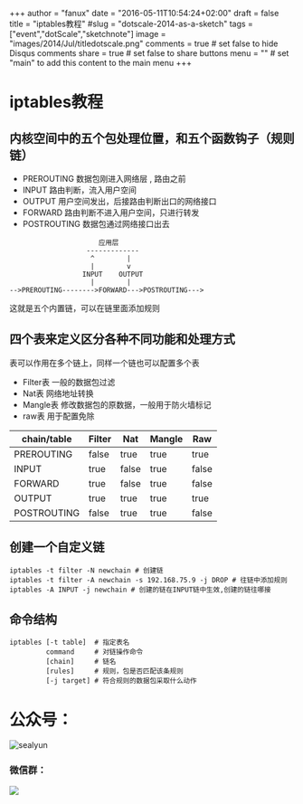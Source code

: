 +++
author = "fanux"
date = "2016-05-11T10:54:24+02:00"
draft = false
title = "iptables教程"
#slug = "dotscale-2014-as-a-sketch"
tags = ["event","dotScale","sketchnote"]
image = "images/2014/Jul/titledotscale.png"
comments = true     # set false to hide Disqus comments
share = true        # set false to share buttons
menu = ""           # set "main" to add this content to the main menu
+++

# iptables教程

## 内核空间中的五个包处理位置，和五个函数钩子（规则链）
* PREROUTING 数据包刚进入网络层 , 路由之前
* INPUT 路由判断，流入用户空间
* OUTPUT 用户空间发出，后接路由判断出口的网络接口
* FORWARD 路由判断不进入用户空间，只进行转发
* POSTROUTING 数据包通过网络接口出去

```
                      应用层
                   -------------
                    ^        |
                    |        v
                  INPUT    OUTPUT
                    |        |
-->PREROUTING-------->FORWARD--->POSTROUTING---> 
```
这就是五个内置链，可以在链里面添加规则

## 四个表来定义区分各种不同功能和处理方式
表可以作用在多个链上，同样一个链也可以配置多个表

* Filter表 一般的数据包过滤
* Nat表 网络地址转换
* Mangle表 修改数据包的原数据，一般用于防火墙标记
* raw表 用于配置免除

chain/table|Filter | Nat | Mangle | Raw
-----------|-------|-----|--------|---
PREROUTING | false | true| true   | true
INPUT      | true  | false| true  | false
FORWARD    |true   | false| true  |false
OUTPUT     |true   |true  |true   |true
POSTROUTING |false | true|true    |false

## 创建一个自定义链
```
iptables -t filter -N newchain # 创建链
iptables -t filter -A newchain -s 192.168.75.9 -j DROP # 往链中添加规则
iptables -A INPUT -j newchain # 创建的链在INPUT链中生效,创建的链往哪接
```

## 命令结构
```
iptables [-t table]  # 指定表名
         command     # 对链操作命令
         [chain]     # 链名
         [rules]     # 规则，包是否匹配该条规则
         [-j target] # 符合规则的数据包采取什么动作
```

# 公众号：
![sealyun](https://sealyun.com/kubernetes-qrcode.jpg)

### 微信群：
![](/wechatgroup1.png)
